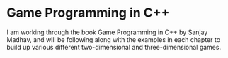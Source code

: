 # Game Programming in C++
I am working through the book Game Programming in C++ by Sanjay Madhav, and will be following along with the examples in each chapter to build up various different two-dimensional and three-dimensional games.
